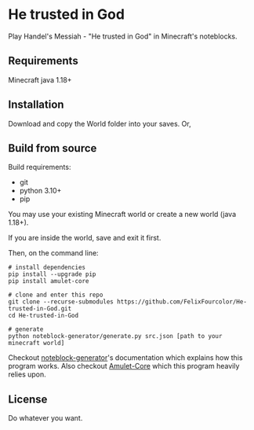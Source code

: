 # He trusted in God
Play Handel's Messiah - "He trusted in God" in Minecraft's noteblocks.

## Requirements
Minecraft java 1.18+

## Installation 
Download and copy the World folder into your saves. Or,

## Build from source
Build requirements: 
* git
* python 3.10+
* pip

You may use your existing Minecraft world or create a new world (java 1.18+).

If you are inside the world, save and exit it first.

Then, on the command line:

```
# install dependencies
pip install --upgrade pip
pip install amulet-core

# clone and enter this repo
git clone --recurse-submodules https://github.com/FelixFourcolor/He-trusted-in-God.git
cd He-trusted-in-God

# generate
python noteblock-generator/generate.py src.json [path to your minecraft world]
```

Checkout [noteblock-generator](https://github.com/FelixFourcolor/noteblock-generator)'s documentation which explains how this program works. Also checkout [Amulet-Core](https://github.com/Amulet-Team/Amulet-Core) which this program heavily relies upon.

## License
Do whatever you want.